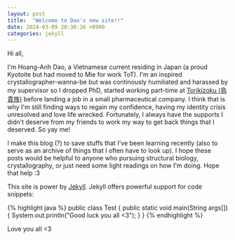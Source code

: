 ```yaml
---
layout: post
title:  "Welcome to Dao's new site!!"
date: 2024-03-09 20:38:26 +0900
categories: jekyll
---
```


Hi all,

I'm Hoang-Anh Dao, a Vietnamese current residing in Japan (a proud Kyotoite but had moved to Mie for work ToT). I'm an inspired crystallographer-wanna-be but was continously humiliated and harassed by my supervisor so I dropped PhD, started working part-time at [Torikizoku (鳥貴族)][Torikizoku (鳥貴族)] before landing a job in a small pharmaceutical company. I think that is why I'm still finding ways to regain my confidence, having my identity crisis unresolved and love life wrecked. Fortunately, I always have the supports I didn't deserve from my friends to work my way to get back things that I deserved. So yay me!

I make this blog (?) to save stuffs that I've been learning recently (also to serve as an archive of things that I often have to look up). I hope these posts would be helpful to anyone who pursuing structural biology, crystallography, or just need some light readings on how I'm doing. Hope that help :3

This site is power by [Jekyll][jekyll-page]. Jekyll offers powerful support for code snippets:

{% highlight java %}
public class Test { 
  public static void main(String args[]) { 
      System.out.println("Good luck you all <3"); 
  } 
} 
{% endhighlight %}

Love you all <3

[Torikizoku (鳥貴族)]: https://torikizoku.co.jp/
[jekyll-page]: https://jekyllrb.com/



